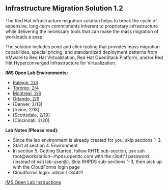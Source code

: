 
Infrastructure Migration Solution 1.2
---------------------------------------------------------------------

The Red Hat infrastructure migration solution helps to break the cycle of expensive, long-term commitments inherent to proprietary infrastructure while delivering the necessary tools that can make the mass migration of workloads a snap. 

The solution includes point and click tooling that provides mass migration capabilities, special pricing, and standardized deployment patterns from VMware to Red Hat Virtualization, Red Hat OpenStack Platform, and/or Red Hat Hyperconverged Infrastructure for Virtualization. 

**IMS Open Lab Environments:**
- [Raleigh, 2/3](https://example.com)
- [Toronto, 2/4](https://example.com)
- [Montreal, 2/6](https://example.com)
- [Orlando, 2/6](https://example.com)
- [Denver, 2/13]
- [Irvine, 2/18]
- [Scottsdale, 2/19]
- [Cincinnati, 2/20]

**Lab Notes (Please read):**
- Since the lab environment is already created for you, skip sections 1-3. 
- Start at section 4. Environment
- In section 5. Getting Started, follow RHTE sub-section, use ssh root@workstation-<YOUR GUID>.rhpds.opentlc.com with the r3d4t1! password (instead of ssh lab-user@). Skip RHPDS sub-sections 1-3, then pick up with the CloudForms login page
- Cloudforms login: admin / r3d4t1!

[IMS Open Lab Instructions](https://github.com/RedHatDemos/RHS-Infrastructure_Migration/blob/ims_1.2/doc/lab1.adoc) 




